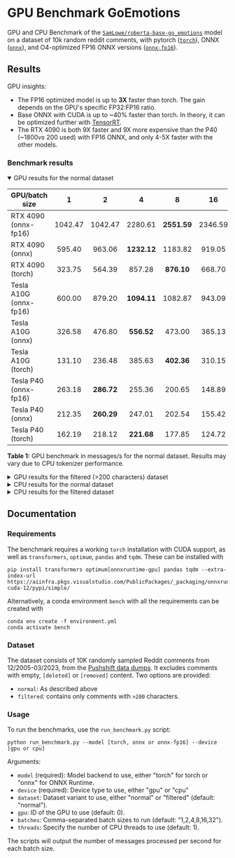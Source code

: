 # GPU Benchmark GoEmotions

GPU and CPU Benchmark of the [`SamLowe/roberta-base-go_emotions`](https://huggingface.co/SamLowe/roberta-base-go_emotions) model on a dataset of 10k random reddit comments, with pytorch ([`torch`](https://huggingface.co/SamLowe/roberta-base-go_emotions)), ONNX ([`onnx`](https://huggingface.co/SamLowe/roberta-base-go_emotions-onnx)), and O4-optimized FP16 ONNX versions ([`onnx-fp16`](https://huggingface.co/joaopn/roberta-base-go_emotions-onnx-fp16)). 

## Results
GPU insights:
- The FP16 optimized model is up to **3X** faster than torch. The gain depends on the GPU's specific FP32:FP16 ratio.
- Base ONNX with CUDA is up to ~40% faster than torch. In theory, it can be optimized further with [TensorRT](https://huggingface.co/docs/optimum/onnxruntime/usage_guides/gpu#tensorrtexecutionprovider).
- The RTX 4090 is both 9X faster and 9X more expensive than the P40 (~$1800 vs ~$200 used) with FP16 ONNX, and only 4-5X faster with the other models.


### Benchmark results

<details open>

<summary>GPU results for the normal dataset</summary>


| GPU/batch size         |    1    |      2     |      4      |      8      |    16   |    32   |
|------------------------|:-------:|:----------:|:-----------:|:-----------:|:-------:|:-------:|
| RTX 4090 (onnx-fp16)   | 1042.47 |   1042.47  |   2280.61   | **2551.59** | 2346.59 | 2346.59 |
| RTX 4090 (onnx)        |  595.40 |   963.06   | **1232.12** |   1183.82   |  919.05 |  646.79 |
| RTX 4090 (torch)       |  323.75 |   564.39   |    857.28   |  **876.10** |  668.70 |  462.63 |
| Tesla A10G (onnx-fp16) |  600.00 |   879.20   | **1094.11** |   1082.87   |  943.09 |  767.02 |
| Tesla A10G (onnx)      |  326.58 |   476.80   |  **556.52** |    473.00   |  365.13 |  281.95 |
| Tesla A10G (torch)     |  131.10 |   236.48   |    385.63   |  **402.36** |  310.15 |  231.54 |
| Tesla P40 (onnx-fp16)  |  263.18 | **286.72** |    255.36   |    200.65   |  148.89 |  108.92 |
| Tesla P40 (onnx)       |  212.35 | **260.29** |    247.01   |    202.54   |  155.42 |  119.59 |
| Tesla P40 (torch)      |  162.19 |   218.12   |  **221.68** |    177.85   |  124.72 |  80.36  |

**Table 1:** GPU benchmark in messages/s for the normal dataset. Results may vary due to CPU tokenizer performance.
</details>

<details>
<summary>GPU results for the filtered (>200 characters) dataset</summary>

| GPU/batch size         |    1   |      2     |      4     |      8      |    16   |    32   |
|------------------------|:------:|:----------:|:----------:|:-----------:|:-------:|:-------:|
| RTX 4090 (onnx-fp16)   | 856.65 |   1209.98  |   1438.25  | **1513.05** | 1395.42 | 1221.52 |
| RTX 4090 (onnx)        | 494.28 |   673.83   | **740.03** |    610.06   |  472.35 |  382.72 |
| RTX 4090 (torch)       | 302.38 |   476.46   | **548.32** |    450.82   |  338.37 |  273.01 |
| Tesla A10G (onnx-fp16) | 463.21 |   584.19   | **624.32** |    612.12   |  554.00 |  498.06 |
| Tesla A10G (onnx)      | 255.55 | **312.77** |   290.70   |    239.00   |  200.90 |  176.20 |
| Tesla A10G (torch)     | 126.82 |   209.08   | **245.60** |    205.70   |  167.53 |  141.90 |
| Tesla P40 (onnx-fp16)  | 154.33 | **150.74** |   126.01   |    101.90   |  81.77  |  68.15  |
| Tesla P40 (onnx)       | 138.25 | **142.59** |   125.45   |    103.09   |  86.84  |  75.27  |
| Tesla P40 (torch)      | 117.11 | **128.19** |   113.87   |    88.03    |  64.88  |  47.76  |

**Table 2:** GPU benchmark in messages/s for the filtered dataset. Results may vary due to CPU tokenizer performance.
</details>

<details>
<summary>CPU results for the normal dataset</summary>

| CPU/batch size @threads    |   1 @1T  | 2 @1T | 4 @1T | 1 @4T | 2 @4T | 4 @4T | @max cores* |
|----------------------------|:--------:|:-----:|:-----:|:-----:|:-----:|:-----:|:-----------:|
|      |  |   |   |   |   |   |        |


**Table 3:** CPU benchmark in **messages/thread/s**. *(@max cores) = (performance @1T)x(number of cores). It underestimates performance by disregarding hyperthreading, but overestimates by assuming same frequency at single-threaded and full load. 
</details>

<details>
<summary>CPU results for the filtered dataset</summary>

| CPU/batch size @threads    |   1 @1T  | 2 @1T | 4 @1T | 1 @4T | 2 @4T | 4 @4T | @max cores* |
|----------------------------|:--------:|:-----:|:-----:|:-----:|:-----:|:-----:|:-----------:|
|      |  |   |   |   |   |   |        |


**Table 4:** CPU benchmark in **messages/thread/s**. *(@max cores) = (performance @1T)x(number of cores). It underestimates performance by disregarding hyperthreading, but overestimates by assuming same frequency at single-threaded and full load. 
</details>

## Documentation

### Requirements

The benchmark requires a working `torch` installation with CUDA support, as well as `transformers`, `optimum`, `pandas` and `tqdm`. These can be installed with

```
pip install transformers optimum[onnxruntime-gpu] pandas tqdm --extra-index-url https://aiinfra.pkgs.visualstudio.com/PublicPackages/_packaging/onnxruntime-cuda-12/pypi/simple/
```

Alternatively, a conda environment `bench` with all the requirements can be created with

```
conda env create -f environment.yml
conda activate bench
```
### Dataset

The dataset consists of 10K randomly sampled Reddit comments from 12/2005-03/2023, from the [Pushshift data dumps](https://academictorrents.com/details/9c263fc85366c1ef8f5bb9da0203f4c8c8db75f4). It excludes comments with empty, `[deleted]` or `[removed]` content. Two options are provided:
- `normal`: As described above
- `filtered`: contains only comments with `>200` characters. 


### Usage

To run the benchmarks, use the `run_benchmark.py` script:

```
python run_benchmark.py --model [torch, onnx or onnx-fp16] --device [gpu or cpu]
```

Arguments:
- `model` (required): Model backend to use, either "torch" for torch or "onnx" for ONNX Runtime.
- `device` (required): Device type to use, either "gpu" or "cpu"
- `dataset`: Dataset variant to use, either "normal" or "filtered" (default: "normal").
- `gpu`: ID of the GPU to use (default: 0).
- `batches`: Comma-separated batch sizes to run (default: "1,2,4,8,16,32").
- `threads`: Specify the number of CPU threads to use (default: 1).


The scripts will output the number of messages processed per second for each batch size.